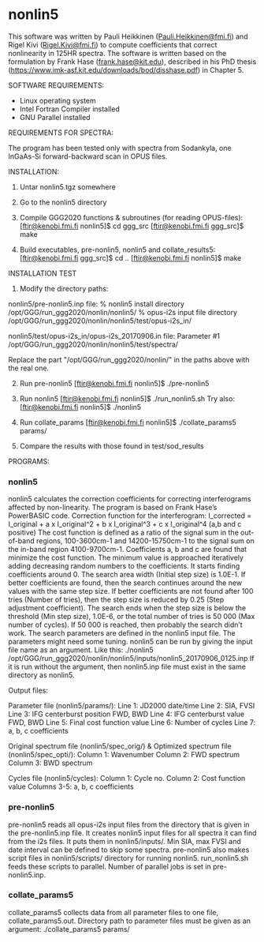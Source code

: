 # nonlin5

This software was written by Pauli Heikkinen (Pauli.Heikkinen@fmi.fi) and Rigel Kivi (Rigel.Kivi@fmi.fi) to compute coefficients that correct nonlinearity in 125HR spectra. The software is written based on the formulation by Frank Hase (frank.hase@kit.edu), described in his PhD thesis (https://www.imk-asf.kit.edu/downloads/bod/disshase.pdf) in Chapter 5.

SOFTWARE REQUIREMENTS:

 - Linux operating system
 - Intel Fortran Compiler installed
 - GNU Parallel installed

REQUIREMENTS FOR SPECTRA:

 The program has been tested only with spectra from Sodankyla, one InGaAs-Si forward-backward scan in OPUS files.

INSTALLATION:

 1. Untar nonlin5.tgz somewhere

 2. Go to the nonlin5 directory

 3. Compile GGG2020 functions & subroutines (for reading OPUS-files):
   [ftir@kenobi.fmi.fi nonlin5]$ cd ggg_src
   [ftir@kenobi.fmi.fi ggg_src]$ make

 4. Build executables, pre-nonlin5, nonlin5 and collate_results5:
   [ftir@kenobi.fmi.fi ggg_src]$ cd ..
   [ftir@kenobi.fmi.fi nonlin5]$ make

INSTALLATION TEST

 1. Modify the directory paths:

   nonlin5/pre-nonlin5.inp file: 
     % nonlin5 install directory
     /opt/GGG/run_ggg2020/nonlin/nonlin5/
     % opus-i2s input file directory
     /opt/GGG/run_ggg2020/nonlin/nonlin5/test/opus-i2s_in/

   nonlin5/test/opus-i2s_in/opus-i2s_20170906.in file:
     Parameter #1
     /opt/GGG/run_ggg2020/nonlin/nonlin5/test/spectra/

   Replace the part "/opt/GGG/run_ggg2020/nonlin/" in the paths above with the real one.

 2. Run pre-nonlin5
   [ftir@kenobi.fmi.fi nonlin5]$ ./pre-nonlin5

 3. Run nonlin5
   [ftir@kenobi.fmi.fi nonlin5]$ ./run_nonlin5.sh
   Try also:
   [ftir@kenobi.fmi.fi nonlin5]$ ./nonlin5

 4. Run collate_params 
   [ftir@kenobi.fmi.fi nonlin5]$ ./collate_params5 params/

 5. Compare the results with those found in test/sod_results

PROGRAMS:

### nonlin5 ###

nonlin5 calculates the correction coefficients for correcting interferograms affected by non-linearity. The program is based on Frank Hase’s PowerBASIC code.
Correction function for the interferogram:
 I_corrected = I_original + a x I_original^2 + b x I_original^3 + c x I_original^4 (a,b and c positive)
The cost function is defined as a ratio of the signal sum in the out-of-band regions, 100-3600cm-1 and 14200-15750cm-1 to the signal sum on the in-band region 4100-9700cm-1. Coefficients a, b and c are found that minimize the cost function. The minimum value is approached iteratively adding decreasing random numbers to the coefficients. It starts finding coefficients around 0. The search area width (Initial step size) is 1.0E-1. If better coefficients are found, then the search continues around the new values with the same step size. If better coefficients are not found after 100 tries (Number of tries), then the step size is reduced by 0.25 (Step adjustment coefficient). The search ends when the step size is below the threshold (Min step size), 1.0E-6, or the total number of tries is 50 000 (Max number of cycles). If 50 000 is reached, then probably the search didn’t work. The search parameters are defined in the nonlin5 input file. The parameters might need some tuning.
nonlin5 can be run by giving the input file name as an argument. Like this:
 ./nonlin5 /opt/GGG/run_ggg2020/nonlin/nonlin5/inputs/nonlin5_20170906_0125.inp
If it is run without the argument, then nonlin5.inp file must exist in the same directory as nonlin5.

Output files:

Parameter file (nonlin5/params/):
 Line 1: JD2000 date/time
 Line 2: SIA, FVSI
 Line 3: IFG centerburst position FWD, BWD
 Line 4: IFG centerburst value FWD, BWD
 Line 5: Final cost function value
 Line 6: Number of cycles
 Line 7: a, b, c coefficients

Original spectrum file (nonlin5/spec_orig/) &
Optimized spectrum file (nonlin5/spec_opti/):
 Column 1: Wavenumber
 Column 2: FWD spectrum
 Column 3: BWD spectrum

Cycles file (nonlin5/cycles):
 Column 1: Cycle no.
 Column 2: Cost function value
 Columns 3-5: a, b, c coefficients

### pre-nonlin5 ###

pre-nonlin5 reads all opus-i2s input files from the directory that is given in the pre-nonlin5.inp file. It creates nonlin5 input files for all spectra it can find from the i2s files. It puts them in nonlin5/inputs/. Min SIA, max FVSI and date interval can be defined to skip some spectra. pre-nonlin5 also makes script files in nonlin5/scripts/ directory for running nonlin5. run_nonlin5.sh feeds these scripts to parallel. Number of parallel jobs is set in pre-nonlin5.inp.

### collate_params5 ###

collate_params5 collects data from all parameter files to one file, collate_params5.out. Directory path to parameter files must be given as an argument:
 ./collate_params5 params/
